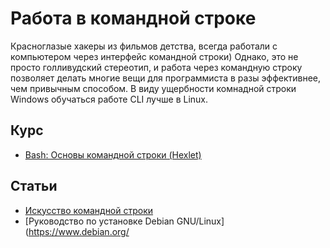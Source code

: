 # Работа в командной строке
Красноглазые хакеры из фильмов детства, всегда работали с компьютером через интерфейс командной строки) Однако, это не просто голливудский стереотип, и работа через командную строку позволяет делать многие вещи для программиста в разы эффективнее, чем привычным способом. В виду ущербности комнадной строки Windows обучаться работе CLI лучше в Linux.

 
## Курс
- [Bash: Основы командной строки (Hexlet)](https://ru.hexlet.io/courses/bash)

## Статьи
- [Искусство командной строки](https://github.com/jlevy/the-art-of-command-line/blob/master/README-ru.md)
- [Руководство по установке Debian GNU/Linux](https://www.debian.org/
